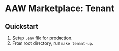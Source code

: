 # AAW Marketplace: Tenant

## Quickstart
1. Setup `.env` file for production.
2. From root directory, run `make tenant-up`.